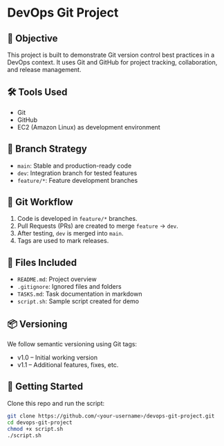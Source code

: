 # DevOps Git Project

## 📌 Objective
This project is built to demonstrate Git version control best practices in a DevOps context. It uses Git and GitHub for project tracking, collaboration, and release management.

## 🛠️ Tools Used
- Git
- GitHub
- EC2 (Amazon Linux) as development environment

## 📁 Branch Strategy
- `main`: Stable and production-ready code
- `dev`: Integration branch for tested features
- `feature/*`: Feature development branches

## 🔀 Git Workflow
1. Code is developed in `feature/*` branches.
2. Pull Requests (PRs) are created to merge `feature` → `dev`.
3. After testing, `dev` is merged into `main`.
4. Tags are used to mark releases.

## 🧾 Files Included
- `README.md`: Project overview
- `.gitignore`: Ignored files and folders
- `TASKS.md`: Task documentation in markdown
- `script.sh`: Sample script created for demo

## 📦 Versioning
We follow semantic versioning using Git tags:  
- v1.0 – Initial working version  
- v1.1 – Additional features, fixes, etc.

## 🚀 Getting Started
Clone this repo and run the script:

```bash
git clone https://github.com/<your-username>/devops-git-project.git
cd devops-git-project
chmod +x script.sh
./script.sh

